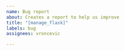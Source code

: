 ```yaml
---
name: Bug report
about: Creates a report to help us improve
title: "[manage_flask]"
labels: bug
assignees: vroncevic

---
```



